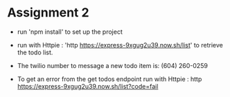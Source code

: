 # Assignment 2

- run 'npm install' to set up the project


- run with Httpie : 'http https://express-9xgug2u39.now.sh/list' to retrieve the todo list.


- The twilio number to message a new todo item is: (604) 260-0259


- To get an error from the get todos endpoint run with Httpie : http https://express-9xgug2u39.now.sh/list?code=fail
